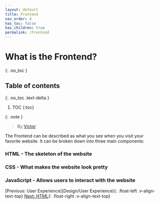 ```yaml
---
layout: default
title: Frontend
nav_order: 4
has_toc: false
has_children: true
permalink: /Frontend
---
```


# What is the Frontend?
{: .no_toc }

## Table of contents
{: .no_toc .text-delta }

1. TOC
{:toc}



{: .note }
> By [Victor](https://linkedin.com/in/hsiaovictor)

The Frontend can be described as what you see when you visit your favorite website. It can be broken down into three main components:

### HTML - The skeleton of the website

### CSS - What makes the website look pretty

### JavaScript - Allows users to interact with the website

[Previous: User Experience](Design/User Experience){: .float-left .v-align-text-top}
[Next: HTML](Frontend/HTML){: .float-right .v-align-text-top}
